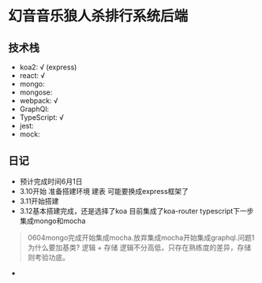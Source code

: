 # 幻音音乐狼人杀排行系统后端

## 技术栈
* koa2: √ (express)
* react: √
* mongo:
* mongose: 
* webpack: √
* GraphQl: 
* TypeScript: √ 
* jest:
* mock:

## 日记
* 预计完成时间6月1日
* 3.10开始 准备搭建环境 建表 可能要换成express框架了
* 3.11开始搭建
* 3.12基本搭建完成，还是选择了koa 目前集成了koa-router typescript下一步集成mongo和mocha
> 0604mongo完成开始集成mocha.放弃集成mocha开始集成graphql.问题1 为什么要加基类? 逻辑 + 存储 逻辑不分高低，只存在熟练度的差异，存储则考验功底。
* 